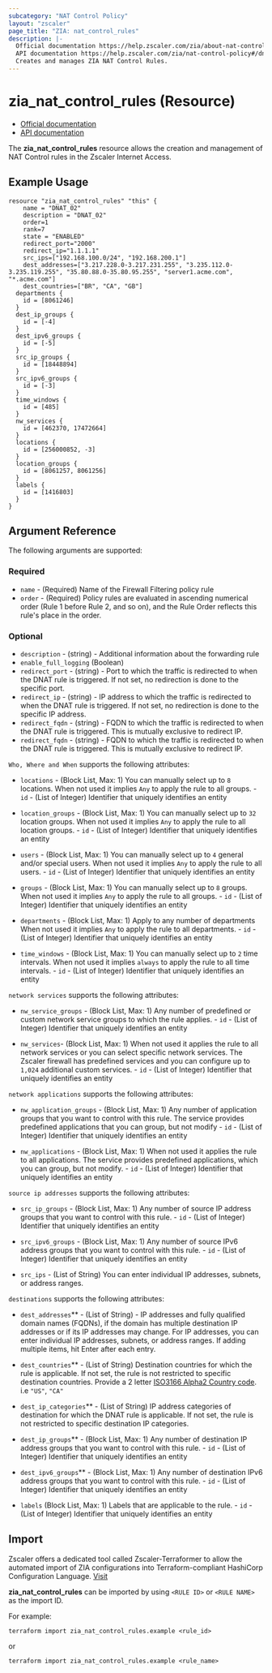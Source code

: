 ```yaml
---
subcategory: "NAT Control Policy"
layout: "zscaler"
page_title: "ZIA: nat_control_rules"
description: |-
  Official documentation https://help.zscaler.com/zia/about-nat-control
  API documentation https://help.zscaler.com/zia/nat-control-policy#/dnatRules-get
  Creates and manages ZIA NAT Control Rules.
---
```


# zia_nat_control_rules (Resource)

* [Official documentation](https://help.zscaler.com/zia/about-nat-control)
* [API documentation](https://help.zscaler.com/zia/nat-control-policy#/dnatRules-get)

The **zia_nat_control_rules** resource allows the creation and management of NAT Control rules in the Zscaler Internet Access.

## Example Usage

```hcl
resource "zia_nat_control_rules" "this" {
    name = "DNAT_02"
    description = "DNAT_02"
    order=1
    rank=7
    state = "ENABLED"
    redirect_port="2000"
    redirect_ip="1.1.1.1"
    src_ips=["192.168.100.0/24", "192.168.200.1"]
    dest_addresses=["3.217.228.0-3.217.231.255", "3.235.112.0-3.235.119.255", "35.80.88.0-35.80.95.255", "server1.acme.com", "*.acme.com"]
    dest_countries=["BR", "CA", "GB"]
  departments {
    id = [8061246]
  }
  dest_ip_groups {
    id = [-4]
  }
  dest_ipv6_groups {
    id = [-5]
  }
  src_ip_groups {
    id = [18448894]
  }
  src_ipv6_groups {
    id = [-3]
  }
  time_windows {
    id = [485]
  }
  nw_services {
    id = [462370, 17472664]
  }
  locations {
    id = [256000852, -3]
  }
  location_groups {
    id = [8061257, 8061256]
  }
  labels {
    id = [1416803]
  }
}
```

## Argument Reference

The following arguments are supported:

### Required

- `name` - (Required) Name of the Firewall Filtering policy rule
- `order` - (Required) Policy rules are evaluated in ascending numerical order (Rule 1 before Rule 2, and so on), and the Rule Order reflects this rule's place in the order.

### Optional

- `description` - (string) - Additional information about the forwarding rule
- `enable_full_logging` (Boolean)
- `redirect_port` - (string) -  Port to which the traffic is redirected to when the DNAT rule is triggered. If not set, no redirection is done to the specific port.
- `redirect_ip` - (string) - IP address to which the traffic is redirected to when the DNAT rule is triggered. If not set, no redirection is done to the specific IP address.
- `redirect_fqdn` - (string) - FQDN to which the traffic is redirected to when the DNAT rule is triggered. This is mutually exclusive to redirect IP.
- `redirect_fqdn` - (string) - FQDN to which the traffic is redirected to when the DNAT rule is triggered. This is mutually exclusive to redirect IP.

`Who, Where and When` supports the following attributes:

- `locations` - (Block List, Max: 1) You can manually select up to `8` locations. When not used it implies `Any` to apply the rule to all groups.
      - `id` - (List of Integer) Identifier that uniquely identifies an entity

- `location_groups` - (Block List, Max: 1) You can manually select up to `32` location groups. When not used it implies `Any` to apply the rule to all location groups.
      - `id` - (List of Integer) Identifier that uniquely identifies an entity

- `users` - (Block List, Max: 1) You can manually select up to `4` general and/or special users. When not used it implies `Any` to apply the rule to all users.
      - `id` - (List of Integer) Identifier that uniquely identifies an entity

- `groups` - (Block List, Max: 1) You can manually select up to `8` groups. When not used it implies `Any` to apply the rule to all groups.
      - `id` - (List of Integer) Identifier that uniquely identifies an entity

- `departments` - (Block List, Max: 1) Apply to any number of departments When not used it implies `Any` to apply the rule to all departments.
      - `id` - (List of Integer) Identifier that uniquely identifies an entity

- `time_windows` - (Block List, Max: 1) You can manually select up to `2` time intervals. When not used it implies `always` to apply the rule to all time intervals.
      - `id` - (List of Integer) Identifier that uniquely identifies an entity

`network services` supports the following attributes:

- `nw_service_groups` - (Block List, Max: 1) Any number of predefined or custom network service groups to which the rule applies.
      - `id` - (List of Integer) Identifier that uniquely identifies an entity

- `nw_services`- (Block List, Max: 1) When not used it applies the rule to all network services or you can select specific network services. The Zscaler firewall has predefined services and you can configure up to `1,024` additional custom services.
      - `id` - (List of Integer) Identifier that uniquely identifies an entity

`network applications` supports the following attributes:

- `nw_application_groups` - (Block List, Max: 1) Any number of application groups that you want to control with this rule. The service provides predefined applications that you can group, but not modify
      - `id` - (List of Integer) Identifier that uniquely identifies an entity

- `nw_applications` - (Block List, Max: 1) When not used it applies the rule to all applications. The service provides predefined applications, which you can group, but not modify.
      - `id` - (List of Integer) Identifier that uniquely identifies an entity

`source ip addresses` supports the following attributes:

- `src_ip_groups` - (Block List, Max: 1) Any number of source IP address groups that you want to control with this rule.
      - `id` - (List of Integer) Identifier that uniquely identifies an entity

- `src_ipv6_groups` - (Block List, Max: 1) Any number of source IPv6 address groups that you want to control with this rule.
      - `id` - (List of Integer) Identifier that uniquely identifies an entity

- `src_ips` - (List of String) You can enter individual IP addresses, subnets, or address ranges.

`destinations` supports the following attributes:

- `dest_addresses`** - (List of String) -  IP addresses and fully qualified domain names (FQDNs), if the domain has multiple destination IP addresses or if its IP addresses may change. For IP addresses, you can enter individual IP addresses, subnets, or address ranges. If adding multiple items, hit Enter after each entry.
- `dest_countries`** - (List of String) Destination countries for which the rule is applicable. If not set, the rule is not restricted to specific destination countries. Provide a 2 letter [ISO3166 Alpha2 Country code](https://en.wikipedia.org/wiki/List_of_ISO_3166_country_codes). i.e ``"US"``, ``"CA"``

- `dest_ip_categories`** - (List of String) IP address categories of destination for which the DNAT rule is applicable. If not set, the rule is not restricted to specific destination IP categories.

- `dest_ip_groups`** - (Block List, Max: 1) Any number of destination IP address groups that you want to control with this rule.
      - `id` - (List of Integer) Identifier that uniquely identifies an entity

- `dest_ipv6_groups`** - (Block List, Max: 1) Any number of destination IPv6 address groups that you want to control with this rule.
      - `id` - (List of Integer) Identifier that uniquely identifies an entity

- `labels` (Block List, Max: 1) Labels that are applicable to the rule.
      - `id` - (List of Integer) Identifier that uniquely identifies an entity

## Import

Zscaler offers a dedicated tool called Zscaler-Terraformer to allow the automated import of ZIA configurations into Terraform-compliant HashiCorp Configuration Language.
[Visit](https://github.com/zscaler/zscaler-terraformer)

**zia_nat_control_rules** can be imported by using `<RULE ID>` or `<RULE NAME>` as the import ID.

For example:

```shell
terraform import zia_nat_control_rules.example <rule_id>
```

or

```shell
terraform import zia_nat_control_rules.example <rule_name>
```
